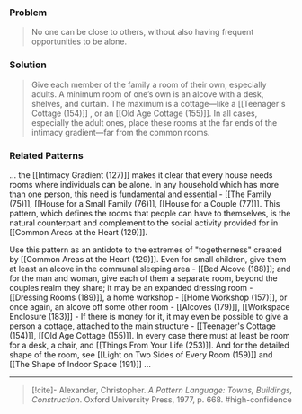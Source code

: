### Problem
>No one can be close to others, without also having frequent opportunities to be alone.

### Solution
>Give each member of the family a room of their own, especially adults. A minimum room of one’s own is an alcove with a desk, shelves, and curtain. The maximum is a cottage—like a [[Teenager's Cottage (154)]] , or an [[Old Age Cottage (155)]]. In all cases, especially the adult ones, place these rooms at the far ends of the intimacy gradient—far from the common rooms.

### Related Patterns
... the [[Intimacy Gradient (127)]] makes it clear that every house needs rooms where individuals can be alone. In any household which has more than one person, this need is fundamental and essential - [[The Family (75)]], [[House for a Small Family (76)]], [[House for a Couple (77)]]. This pattern, which defines the rooms that people can have to themselves, is the natural counterpart and complement to the social activity provided for in [[Common Areas at the Heart (129)]].

Use this pattern as an antidote to the extremes of "togetherness" created by [[Common Areas at the Heart (129)]]. Even for small children, give them at least an alcove in the communal sleeping area - [[Bed Alcove (188)]]; and for the man and woman, give each of them a separate room, beyond the couples realm they share; it may be an expanded dressing room - [[Dressing Rooms (189)]], a home workshop - [[Home Workshop (157)]], or once again, an alcove off some other room - [[Alcoves (179)]], [[Workspace Enclosure (183)]] - If there is money for it, it may even be possible to give a person a cottage, attached to the main structure - [[Teenager's Cottage (154)]], [[Old Age Cottage (155)]]. In every case there must at least be room for a desk, a chair, and [[Things From Your Life (253)]]. And for the detailed shape of the room, see [[Light on Two Sides of Every Room (159)]] and [[The Shape of Indoor Space (191)]] ...

---

> [!cite]- Alexander, Christopher. _A Pattern Language: Towns, Buildings, Construction_. Oxford University Press, 1977, p. 668.
> #high-confidence 
